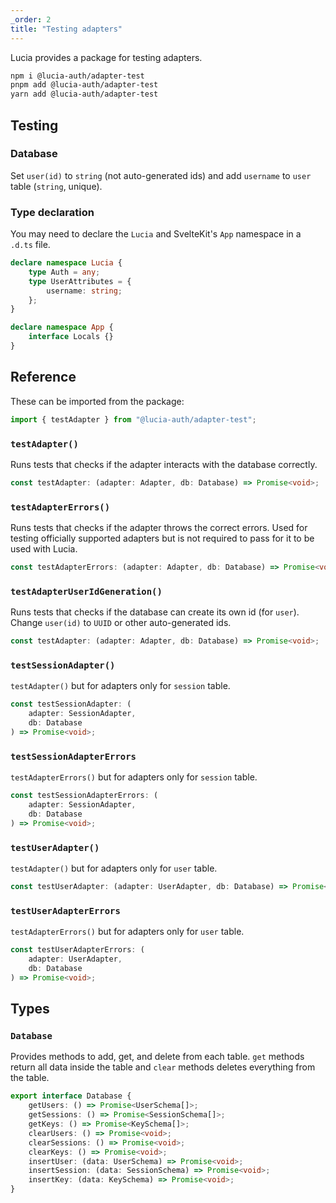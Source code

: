 ```yaml
---
_order: 2
title: "Testing adapters"
---
```


Lucia provides a package for testing adapters.

```bash
npm i @lucia-auth/adapter-test
pnpm add @lucia-auth/adapter-test
yarn add @lucia-auth/adapter-test
```

## Testing

### Database

Set `user(id)` to `string` (not auto-generated ids) and add `username` to `user` table (`string`, unique).

### Type declaration

You may need to declare the `Lucia` and SvelteKit's `App` namespace in a `.d.ts` file.

```ts
declare namespace Lucia {
	type Auth = any;
	type UserAttributes = {
		username: string;
	};
}

declare namespace App {
	interface Locals {}
}
```

## Reference

These can be imported from the package:

```ts
import { testAdapter } from "@lucia-auth/adapter-test";
```

### `testAdapter()`

Runs tests that checks if the adapter interacts with the database correctly.

```ts
const testAdapter: (adapter: Adapter, db: Database) => Promise<void>;
```

### `testAdapterErrors()`

Runs tests that checks if the adapter throws the correct errors. Used for testing officially supported adapters but is not required to pass for it to be used with Lucia.

```ts
const testAdapterErrors: (adapter: Adapter, db: Database) => Promise<void>;
```

### `testAdapterUserIdGeneration()`

Runs tests that checks if the database can create its own id (for `user`). Change `user(id)` to `UUID` or other auto-generated ids.

```ts
const testAdapter: (adapter: Adapter, db: Database) => Promise<void>;
```

### `testSessionAdapter()`

`testAdapter()` but for adapters only for `session` table.

```ts
const testSessionAdapter: (
	adapter: SessionAdapter,
	db: Database
) => Promise<void>;
```

### `testSessionAdapterErrors`

`testAdapterErrors()` but for adapters only for `session` table.

```ts
const testSessionAdapterErrors: (
	adapter: SessionAdapter,
	db: Database
) => Promise<void>;
```

### `testUserAdapter()`

`testAdapter()` but for adapters only for `user` table.

```ts
const testUserAdapter: (adapter: UserAdapter, db: Database) => Promise<void>;
```

### `testUserAdapterErrors`

`testAdapterErrors()` but for adapters only for `user` table.

```ts
const testUserAdapterErrors: (
	adapter: UserAdapter,
	db: Database
) => Promise<void>;
```

## Types

### `Database`

Provides methods to add, get, and delete from each table. `get` methods return all data inside the table and `clear` methods deletes everything from the table.

```ts
export interface Database {
	getUsers: () => Promise<UserSchema[]>;
	getSessions: () => Promise<SessionSchema[]>;
	getKeys: () => Promise<KeySchema[]>;
	clearUsers: () => Promise<void>;
	clearSessions: () => Promise<void>;
	clearKeys: () => Promise<void>;
	insertUser: (data: UserSchema) => Promise<void>;
	insertSession: (data: SessionSchema) => Promise<void>;
	insertKey: (data: KeySchema) => Promise<void>;
}
```
